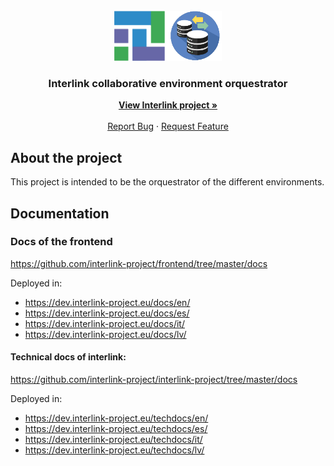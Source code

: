<div id="top"></div>

<!-- PROJECT LOGO -->
<br />
<div align="center">
  <a href="https://github.com/interlink-project/frontend">
    <img src="mddocs/images/logo.png" alt="Logo" width="172" height="80">
  </a>
  <h3 align="center">Interlink collaborative environment orquestrator</h3>

  <p align="center">
    <a href="https://interlink-project.eu/"><strong>View Interlink project »</strong></a>
    <br />
    <br />
    <a href="https://github.com/interlink-project/backend/issues">Report Bug</a>
    ·
    <a href="https://github.com/interlink-project/backend/issues">Request Feature</a>
  </p>
</div>


<!-- ABOUT THE PROJECT -->
## About the project

This project is intended to be the orquestrator of the different environments.


## Documentation

### Docs of the frontend

https://github.com/interlink-project/frontend/tree/master/docs

Deployed in:
* https://dev.interlink-project.eu/docs/en/
* https://dev.interlink-project.eu/docs/es/
* https://dev.interlink-project.eu/docs/it/
* https://dev.interlink-project.eu/docs/lv/


#### Technical docs of interlink:
https://github.com/interlink-project/interlink-project/tree/master/docs

Deployed in:
* https://dev.interlink-project.eu/techdocs/en/
* https://dev.interlink-project.eu/techdocs/es/
* https://dev.interlink-project.eu/techdocs/it/
* https://dev.interlink-project.eu/techdocs/lv/